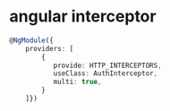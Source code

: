 # angular interceptor

~~~ts
@NgModule({
    providers: [
        {
           provide: HTTP_INTERCEPTORS,
           useClass: AuthInterceptor,
           multi: true,
        }
    ]})
~~~